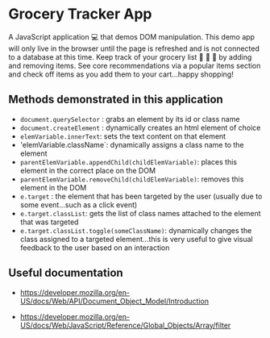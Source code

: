 # Grocery Tracker App

A JavaScript application :computer: that demos DOM manipulation. This demo app will only live in the browser until the page is refreshed and is not connected to a database at this time. Keep track of your grocery list :strawberry: :tomato: :bread: by adding and removing items. See core recommendations via a popular items section and check off items as you add them to your cart...happy shopping!

## Methods demonstrated in this application

- `document.querySelector` : grabs an element by its id or class name
- `document.createElement` : dynamically creates an html element of choice
- `elemVariable.innerText`: sets the text content on that element
- 'elemVariable.className`: dynamically assigns a class name to the element
- `parentElemVariable.appendChild(childElemVariable)`: places this element in the correct place on the DOM
- `parentElemVariable.removeChild(childElemVariable)`: removes this element in the DOM
- `e.target` : the element that has been targeted by the user (usually due to some event...such as a click event)
- `e.target.classList`: gets the list of class names attached to the element that was targeted
- `e.target.classList.toggle(someClassName)`: dynamically changes the class assigned to a targeted element...this is very useful to give visual feedback to the user based on an interaction

## Useful documentation

- https://developer.mozilla.org/en-US/docs/Web/API/Document_Object_Model/Introduction

- https://developer.mozilla.org/en-US/docs/Web/JavaScript/Reference/Global_Objects/Array/filter
